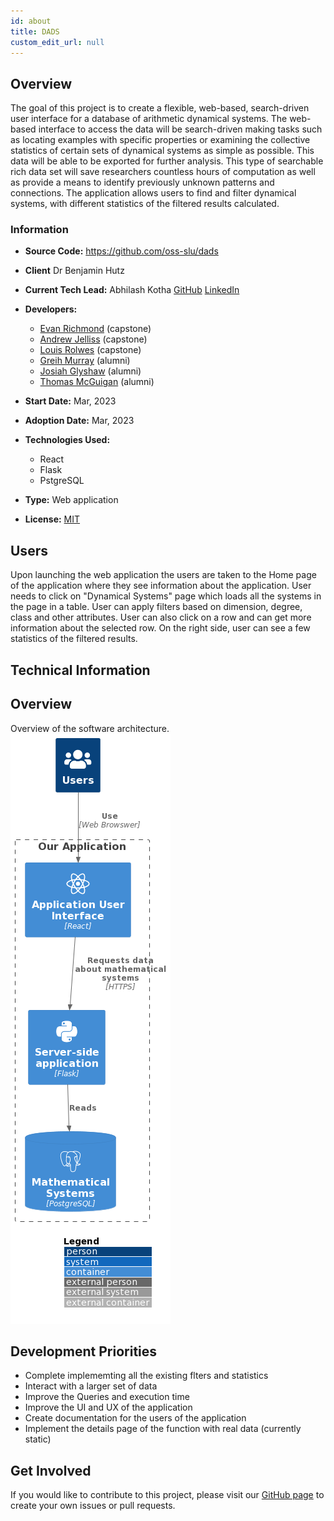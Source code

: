 ```yaml
---
id: about
title: DADS
custom_edit_url: null
---
```

<!-- A header image is optional; if used should be no greater than 200x600 -->
<!--![Header Alt Text](header.png) -->

## Overview

The goal of this project is to create a flexible, web-based, search-driven user interface for a database of arithmetic dynamical systems. The web-based interface to access the data will be search-driven making tasks such as locating examples with specific properties or examining the collective statistics of certain sets of dynamical systems as simple as possible. This data will be able to be exported for further analysis. This type of searchable rich data set will save researchers countless hours of computation as well as provide a means to identify previously unknown patterns and connections. The application allows users to find and filter dynamical systems, with different statistics of the filtered results calculated.


### Information

- **Source Code:** <https://github.com/oss-slu/dads>
- **Client** Dr Benjamin Hutz
- **Current Tech Lead:** Abhilash Kotha [GitHub](https://github.com/AbhilashKotha)  [LinkedIn](https://www.linkedin.com/in/abhilashkotha/)
- **Developers:**
  - [Evan Richmond](https://github.com/Evan-Richmond) (capstone)
  - [Andrew Jelliss](https://github.com/AJelliss) (capstone)
  - [Louis Rolwes](https://github.com/lRolwes) (capstone)
  - [Greih Murray](https://github.com/GreihMurray) (alumni)
  - [Josiah Glyshaw](https://github.com/jglyshaw) (alumni)
  - [Thomas McGuigan](https://github.com/thomasmcg77) (alumni)

- **Start Date:** Mar, 2023 
- **Adoption Date:** Mar, 2023
- **Technologies Used:** 
  - React
  - Flask
  - PstgreSQL
- **Type:** Web application
- **License:** [MIT](https://opensource.org/license/mit)

## Users

Upon launching the web application the users are taken to the Home page of the application where they see information about the application. User needs to click on "Dynamical Systems" page which loads all the systems in the page in a table. User can apply filters based on dimension, degree, class and other attributes. User can also click on a row and can get more information about the selected row. On the right side, user can see a few statistics of the filtered results. 

## Technical Information

## Overview

Overview of the software architecture.
![Software Architecture](architecture.png)

## Development Priorities

- Complete implememting all the existing flters and statistics
- Interact with a larger set of data
- Improve the Queries and execution time
- Improve the UI and UX of the application
- Create documentation for the users of the application
- Implement the details page of the function with real data (currently static)

## Get Involved

If you would like to contribute to this project, please visit our [GitHub page](https://github.com/oss-slu/dads) to create your own issues or pull requests.